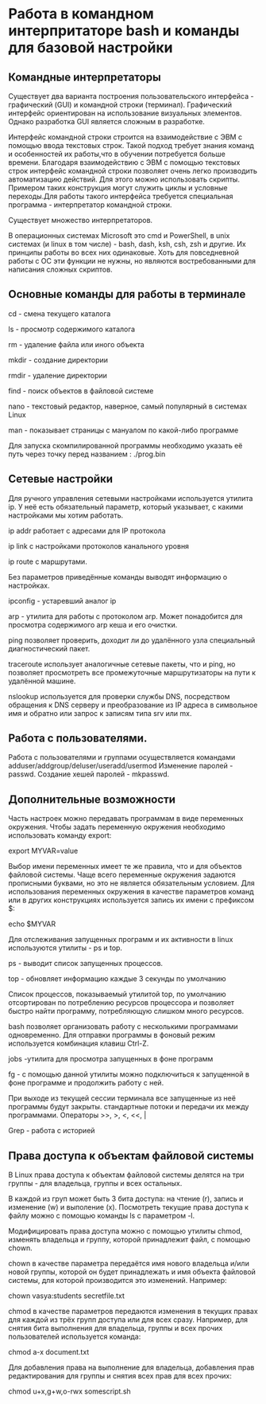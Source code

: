 # Работа в командном интерпритаторе bash и команды для базовой настройки

## Командные интерпретаторы
Существует два варианта построения пользовательского интерфейса - графический (GUI) и командной строки (терминал). Графический интерфейс ориентирован на использование визуальных элементов. Однако разработка GUI является сложным в разработке.

Интерфейс командной строки строится на взаимодействие с ЭВМ с помощью ввода текстовых строк. Такой подход требует знания команд и особенностей их работы,что в обучении потребуется больше времени. Благодаря взаимодействию с ЭВМ с помощью текстовых строк интерфейс командной строки позволяет очень легко производить автоматизацию действий. Для этого можно использовать скрипты. Примером таких конструкция могут служить циклы и условные переходы.Для работы такого интерфейса требуется специальная программа - интерпретатор командной строки.

Существует множество интерпретаторов.

В операционных системах Microsoft это cmd и PowerShell, в unix системах (и linux в том числе) - bash, dash, ksh, csh, zsh и другие. Их принципы работы во всех них одинаковые. Хоть для повседневной работы с ОС эти функции не нужны, но являются востребованными для написания сложных скриптов.

## Основные команды для работы в терминале

cd - смена текущего каталога

ls - просмотр содержимого каталога

rm - удаление файла или иного объекта

mkdir - создание директории

rmdir - удаление директории

find - поиск объектов в файловой системе

nano - текстовый редактор, наверное, самый популярный в системах Linux

man - показывает страницы с мануалом по какой-либо программе

Для запуска скомпилированной программы необходимо указать её путь через точку перед названием : ./prog.bin  

## Сетевые настройки
Для ручного управления сетевыми настройками используется утилита ip. У неё есть обязательный параметр, который указывает, с какими настройками мы хотим работать. 


ip addr работает с адресами для IP протокола

ip link с настройками протоколов канального уровня

ip route с маршрутами.

Без параметров приведённые команды выводят информацию о настройках.


ipconfig - устаревший аналог ip

arp - утилита для работы с протоколом arp. Может понадобится для просмотра содержимого arp кеша и его очистки.

ping позволяет проверить, доходит ли до удалённого узла специальный диагностический пакет. 

traceroute использует аналогичные сетевые пакеты, что и ping, но позволяет просмотреть все промежуточные маршрутизаторы на пути к удалённой машине.

nslookup используется для проверки службы DNS,  посредством обращения к DNS серверу и преобразование из IP адреса в символьное имя и обратно или запрос к записям типа srv или mx.

## Работа с пользователями.

Работа с пользователями и группами осуществляется командами adduser/addgroup/deluser/useradd/usermod
Изменение паролей - passwd. 
Создание хешей паролей - mkpasswd.


## Дополнительные возможности

Часть настроек можно передавать программам в виде переменных окружения. Чтобы задать переменную окружения необходимо использовать команду export:

export MYVAR=value

Выбор имени переменных имеет те же правила, что и для объектов файловой системы. Чаще всего переменные окружения задаются прописными буквами, но это не является обязательным условием. Для использования переменных окружения в качестве параметров команд или в других конструкциях используется запись их имени с префиксом $:

echo $MYVAR

Для отслеживания запущенных программ и их активности в linux используются утилиты - ps и top. 

ps - выводит список запущенных процессов.

top - обновляет информацию каждые 3 секунды по умолчанию

Список процессов, показываемый утилитой top, по умолчанию отсортирован по потреблению ресурсов процессора и позволяет быстро найти программу, потребляющую слишком много ресурсов.

bash позволяет организовать работу с несколькими программами одновременно. Для отправки программы в фоновый режим используется комбинация клавиш Ctrl-Z. 


jobs -утилита для просмотра запущенных в фоне программ   

fg - с помощью данной утилиты можно подключиться к запущенной в фоне программе и продолжить работу с ней. 

При выходе из текущей сессии терминала все запущенные из неё программы будут закрыты.
стандартные потоки и передачи их между программами. Операторы >>, >, <, <<, |

Grep - работа с историей

## Права доступа к объектам файловой системы

В Linux права доступа к объектам файловой системы делятся на три группы - для владельца, группы и всех остальных. 

В каждой из груп может быть 3 бита доступа: на чтение (r), запись и изменение (w) и выполение (x). Посмотреть текущие права доступа к файлу можно с помощью команды ls с параметром -l.

Модифицировать права доступа можно с помощью утилиты chmod, изменять владельца и группу, которой принадлежит файл, с помощью chown.


chown в качестве параметра передаётся имя нового владельца и/или новой группы, которой он будет принадлежать и имя объекта файловой системы, для которой производится это изменений. Например:

chown vasya:students secretfile.txt


chmod  в качестве параметров передаются изменения в текущих правах для каждой из трёх групп доступа или для всех сразу. Например, для снятия бита выполнения для владельца, группы и всех прочих пользователей используется команда:

chmod a-x document.txt

Для добавления права на выполнение для владельца, добавления прав редактирования для группы и снятия всех прав для всех прочих:

chmod u+x,g+w,o-rwx somescript.sh
